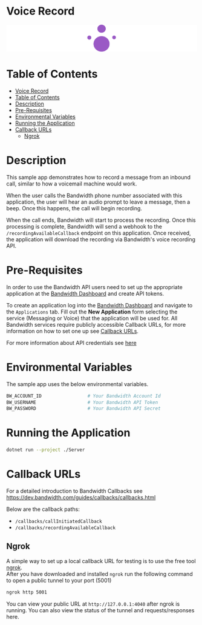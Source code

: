 # Voice Record

<a href="https://dev.bandwidth.com/docs/voice/quickStart">
  <img src="./icon-voice.svg" title="Voice Quick Start Guide" alt="Voice Quick Start Guide"/>
</a>

 # Table of Contents

<!-- TOC -->

- [Voice Record](#voice-record)
- [Table of Contents](#table-of-contents)
- [Description](#description)
- [Pre-Requisites](#pre-requisites)
- [Environmental Variables](#environmental-variables)
- [Running the Application](#running-the-application)
- [Callback URLs](#callback-urls)
  - [Ngrok](#ngrok)

<!-- /TOC -->

# Description

This sample app demonstrates how to record a message from an inbound call, similar to how a voicemail machine would work.

When the user calls the Bandwidth phone number associated with this application, the user will hear an audio prompt to leave a message, then a beep. Once this happens, the call will begin recording.

When the call ends, Bandwidth will start to process the recording. Once this processing is complete, Bandwidth will send a webhook to the `/recordingAvailableCallback` endpoint on this application. Once received, the application will download the recording via Bandwidth's voice recording API.

# Pre-Requisites

In order to use the Bandwidth API users need to set up the appropriate application at the [Bandwidth Dashboard](https://dashboard.bandwidth.com/) and create API tokens.

To create an application log into the [Bandwidth Dashboard](https://dashboard.bandwidth.com/) and navigate to the `Applications` tab.  Fill out the **New Application** form selecting the service (Messaging or Voice) that the application will be used for.  All Bandwidth services require publicly accessible Callback URLs, for more information on how to set one up see [Callback URLs](#callback-urls).

For more information about API credentials see [here](https://dev.bandwidth.com/guides/accountCredentials.html#top)

# Environmental Variables

The sample app uses the below environmental variables.
```sh
BW_ACCOUNT_ID                 # Your Bandwidth Account Id
BW_USERNAME                   # Your Bandwidth API Token
BW_PASSWORD                   # Your Bandwidth API Secret
```

# Running the Application

```sh
dotnet run --project ./Server
```

# Callback URLs

For a detailed introduction to Bandwidth Callbacks see https://dev.bandwidth.com/guides/callbacks/callbacks.html

Below are the callback paths:
* `/callbacks/callInitiatedCallback`
* `/callbacks/recordingAvailableCallback`

## Ngrok

A simple way to set up a local callback URL for testing is to use the free tool [ngrok](https://ngrok.com/).  
After you have downloaded and installed `ngrok` run the following command to open a public tunnel to your port (5001)
```cmd
ngrok http 5001
```
You can view your public URL at `http://127.0.0.1:4040` after ngrok is running.  You can also view the status of the tunnel and requests/responses here.
